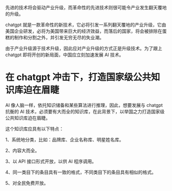 先进的技术将会驱动产业升级，而革命性的先进技术则很可能令产业发生翻天覆地的升级。

chatgpt 就是一款革命性的新技术，它必将引发一系列翻天覆地的产业升级，它由美国企业研发，必将为美国带来巨大的经济效益，而落后的国家，将会被排除在蛋糕的制作和分割之外，并引发无穷无尽的失业潮。

由于产业升级源于技术升级，因此应对产业升级的方式正是升级技术。为了跟上 chatgpt 即将开创的新局面，中国应立刻加速发展 AI 技术。

# 在 chatgpt 冲击下，打造国家级公共知识库迫在眉睫

AI 像人脑一样，依托知识储备和某些算法进行推理，因此，想要发展与 chatgpt 抗衡的 AI 技术，必须要有大而全的知识库，在此背景下，以举国之力打造国家级公共知识库迫在眉睫。

这个知识库应具有以下特点：

1、系统地分类，比如：品牌库、企业名称库、明星姓名库。

2、内容大而全。

3、以 API 接口形式开放，以供 AI 程序调用。

4、同一类目下的条目具有一致的格式，不同类目下的条目具有相似的格式。

5、对全民免费开放。
